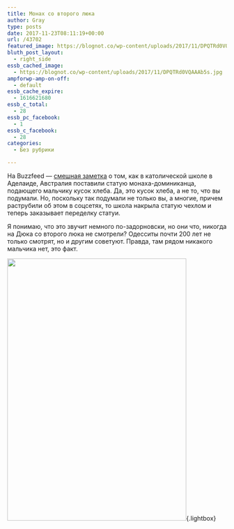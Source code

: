 ```yaml
---
title: Монах со второго люка
author: Gray
type: posts
date: 2017-11-23T08:11:19+00:00
url: /43702
featured_image: https://blognot.co/wp-content/uploads/2017/11/DPQTRd0VQAAAb5s.jpg
bluth_post_layout:
  - right_side
essb_cached_image:
  - https://blognot.co/wp-content/uploads/2017/11/DPQTRd0VQAAAb5s.jpg
ampforwp-amp-on-off:
  - default
essb_cache_expire:
  - 1616621680
essb_c_total:
  - 28
essb_pc_facebook:
  - 1
essb_c_facebook:
  - 28
categories:
  - Без рубрики

---
```








На Buzzfeed — [смешная заметка][1] о том, как в католической школе в Аделаиде, Австралия поставили статую монаха-доминиканца, подающего мальчику кусок хлеба. Да, это кусок хлеба, а не то, что вы подумали. Но, поскольку так подумали не только вы, а многие, причем раструбили об этом в соцсетях, то школа накрыла статую чехлом и теперь заказывает переделку статуи.

Я понимаю, что это звучит немного по-задорновски, но они что, никогда на Дюка со второго люка не смотрели? Одесситы почти 200 лет не только смотрят, но и другим советуют. Правда, там рядом никакого мальчика нет, это факт.

[<img data-attachment-id="43704" data-permalink="https://blognot.co/43702/dpqtrd0vqaaab5s" data-orig-file="https://i2.wp.com/blognot.co/wp-content/uploads/2017/11/DPQTRd0VQAAAb5s.jpg?fit=411%2C601&ssl=1" data-orig-size="411,601" data-comments-opened="1" data-image-meta="{&quot;aperture&quot;:&quot;0&quot;,&quot;credit&quot;:&quot;&quot;,&quot;camera&quot;:&quot;&quot;,&quot;caption&quot;:&quot;&quot;,&quot;created_timestamp&quot;:&quot;0&quot;,&quot;copyright&quot;:&quot;&quot;,&quot;focal_length&quot;:&quot;0&quot;,&quot;iso&quot;:&quot;0&quot;,&quot;shutter_speed&quot;:&quot;0&quot;,&quot;title&quot;:&quot;&quot;,&quot;orientation&quot;:&quot;0&quot;}" data-image-title="DPQTRd0VQAAAb5s" data-image-description="" data-medium-file="https://i2.wp.com/blognot.co/wp-content/uploads/2017/11/DPQTRd0VQAAAb5s.jpg?fit=205%2C300&ssl=1" data-large-file="https://i2.wp.com/blognot.co/wp-content/uploads/2017/11/DPQTRd0VQAAAb5s.jpg?fit=411%2C601&ssl=1" class="aligncenter size-full wp-image-43704" src="https://i2.wp.com/blognot.co/wp-content/uploads/2017/11/DPQTRd0VQAAAb5s.jpg?resize=411%2C601&#038;ssl=1" alt="" width="411" height="601" data-wp-pid="43704" srcset="https://i2.wp.com/blognot.co/wp-content/uploads/2017/11/DPQTRd0VQAAAb5s.jpg?w=411&ssl=1 411w, https://i2.wp.com/blognot.co/wp-content/uploads/2017/11/DPQTRd0VQAAAb5s.jpg?resize=205%2C300&ssl=1 205w, https://i2.wp.com/blognot.co/wp-content/uploads/2017/11/DPQTRd0VQAAAb5s.jpg?resize=342%2C500&ssl=1 342w, https://i2.wp.com/blognot.co/wp-content/uploads/2017/11/DPQTRd0VQAAAb5s.jpg?resize=547%2C800&ssl=1 547w" sizes="(max-width: 411px) 100vw, 411px" data-recalc-dims="1" />][2]{.lightbox}

 [1]: https://www.buzzfeed.com/stephaniemcneal/no-no?utm_term=.amM0P4m8Q#.dtBwNn59p
 [2]: https://i2.wp.com/blognot.co/wp-content/uploads/2017/11/DPQTRd0VQAAAb5s.jpg?ssl=1